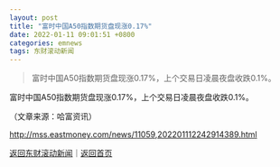 ```yaml
---
layout: post
title: "富时中国A50指数期货盘现涨0.17%"
date: 2022-01-11 09:01:51 +0800
categories: emnews
tags: 东财滚动新闻
---
```

> 富时中国A50指数期货盘现涨0.17%，上个交易日凌晨夜盘收跌0.1%。

<p>富时中国A50指数期货盘现涨0.17%，上个交易日凌晨夜盘收跌0.1%。</p><p class="em_media">（文章来源：哈富资讯）</p>

<http://mss.eastmoney.com/news/11059,202201112242914389.html>

[返回东财滚动新闻](//finews.withounder.com/emnews/)｜[返回首页](//finews.withounder.com/)